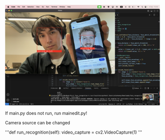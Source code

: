 ![Screenshot of program running](https://github.com/agi-chan/facial-recognition/blob/main/screenshots/Screenshot%202024-09-04%20at%2015.50.36.png)

If main.py does not run, run mainedit.py!

Camera source can be changed 

'''def run_recognition(self):
        video_capture = cv2.VideoCapture(1)
'''
